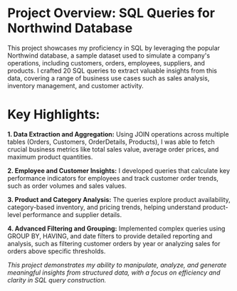 # Project Overview: SQL Queries for Northwind Database

This project showcases my proficiency in SQL by leveraging the popular Northwind database, a sample dataset used to simulate a company's operations, including customers, orders, employees, suppliers, and products. I crafted 20 SQL queries to extract valuable insights from this data, covering a range of business use cases such as sales analysis, inventory management, and customer activity.

# Key Highlights:
**1. Data Extraction and Aggregation:** Using JOIN operations across multiple tables (Orders, Customers, OrderDetails, Products),
I was able to fetch crucial business metrics like total sales value, average order prices, and maximum product quantities.

**2. Employee and Customer Insights:** I developed queries that calculate key performance indicators for employees and track customer order trends, such as order volumes and sales values.

**3. Product and Category Analysis:** The queries explore product availability, category-based inventory, and pricing trends, helping understand product-level performance and supplier details.

**4. Advanced Filtering and Grouping:** Implemented complex queries using GROUP BY, HAVING, and date filters to provide detailed reporting and analysis, such as filtering customer orders by year or analyzing sales for orders above specific thresholds.

*This project demonstrates my ability to manipulate, analyze, and generate meaningful insights from structured data, with a focus on efficiency and clarity in SQL query construction.*
